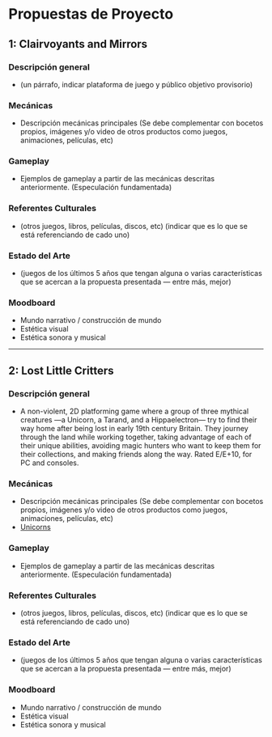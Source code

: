 # Propuestas de Proyecto

## 1: Clairvoyants and Mirrors

### Descripción general
- (un párrafo, indicar plataforma de juego y público objetivo provisorio)

### Mecánicas
- Descripción mecánicas principales (Se debe complementar con bocetos propios, imágenes y/o video de otros productos como juegos, animaciones, películas, etc)

### Gameplay
- Ejemplos de gameplay a partir de las mecánicas descritas anteriormente. (Especulación fundamentada)

### Referentes Culturales
- (otros juegos, libros, películas, discos, etc) (indicar que es lo que se está referenciando de cado uno)

### Estado del Arte
- (juegos de los últimos 5 años que tengan alguna o varias características que se acercan a la propuesta presentada — entre más, mejor)

### Moodboard
- Mundo narrativo / construcción de mundo
- Estética visual
- Estética sonora y musical

___

## 2: Lost Little Critters

### Descripción general
- A non-violent, 2D platforming game where a group of three mythical creatures —a Unicorn, a Tarand, and a Hippaelectron— try to find their way home after being lost in early 19th century Britain. They journey through the land while working together, taking advantage of each of their unique abilities, avoiding magic hunters who want to keep them for their collections, and making friends along the way. Rated E/E+10, for PC and consoles.

### Mecánicas
- Descripción mecánicas principales (Se debe complementar con bocetos propios, imágenes y/o video de otros productos como juegos, animaciones, películas, etc)
- [Unicorns](https://bestiary.ca/beasts/beast140.htm)

### Gameplay
- Ejemplos de gameplay a partir de las mecánicas descritas anteriormente. (Especulación fundamentada)

### Referentes Culturales
- (otros juegos, libros, películas, discos, etc) (indicar que es lo que se está referenciando de cado uno)

### Estado del Arte
- (juegos de los últimos 5 años que tengan alguna o varias características que se acercan a la propuesta presentada — entre más, mejor)

### Moodboard
- Mundo narrativo / construcción de mundo
- Estética visual
- Estética sonora y musical

